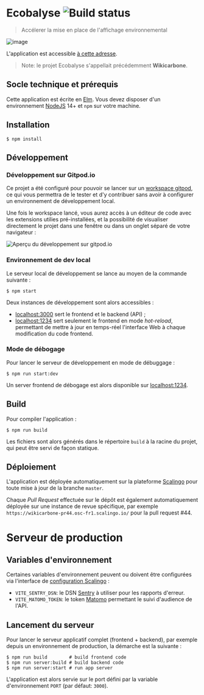 # Ecobalyse ![Build status](https://github.com/MTES-MCT/ecobalyse/actions/workflows/node.js.yml/badge.svg)

> Accélerer la mise en place de l'affichage environnemental

![image](https://user-images.githubusercontent.com/41547/142401805-56783edf-75c8-4f15-97ba-b86a876c6c31.png)

L'application est accessible [à cette adresse](https://ecobalyse.beta.gouv.fr/).

> Note: le projet Ecobalyse s'appellait précédemment **Wikicarbone**.

## Socle technique et prérequis

Cette application est écrite en [Elm](https://elm-lang.org/). Vous devez disposer d'un environnement [NodeJS](https://nodejs.org/fr/) 14+ et `npm` sur votre machine.

## Installation

    $ npm install

## Développement

### Développement sur Gitpod.io

Ce projet a été configuré pour pouvoir se lancer sur un [workspace
gitpod](https://gitpod.io/#https://github.com/MTES-MCT/ecobalyse), ce qui vous
permettra de le tester et d'y contribuer sans avoir à configurer un
environnement de développement local.

Une fois le workspace lancé, vous aurez accès à un éditeur de code avec les
extensions utilies pré-installées, et la possibilité de visualiser directement
le projet dans une fenêtre ou dans un onglet séparé de votre navigateur :

![Aperçu du développement sur gitpod.io](https://user-images.githubusercontent.com/41547/166465316-3df9dc11-516f-4f23-a53b-fa9020e113f8.png)

### Environnement de dev local

Le serveur local de développement se lance au moyen de la commande suivante :

    $ npm start

Deux instances de développement sont alors accessibles :

- [localhost:3000](http://localhost:3000/) sert le frontend et le backend (API) ;
- [localhost:1234](http://localhost:1234/) sert seulement le frontend en mode _hot-reload_, permettant de mettre à jour en temps-réel l'interface Web à chaque modification du code frontend.

### Mode de débogage

Pour lancer le serveur de développement en mode de débuggage :

    $ npm run start:dev

Un server frontend de débogage est alors disponible sur [localhost:1234](http://localhost:1234/).

## Build

Pour compiler l'application :

    $ npm run build

Les fichiers sont alors générés dans le répertoire `build` à la racine du projet, qui peut être servi de façon statique.

## Déploiement

L'application est déployée automatiquement sur la plateforme [Scalingo](https://scalingo.com/) pour toute mise à jour de la branche `master`.

Chaque _Pull Request_ effectuée sur le dépôt est également automatiquement déployée sur une instance de revue spécifique, par exemple `https://wikicarbone-pr44.osc-fr1.scalingo.io/` pour la pull request #44.

# Serveur de production

## Variables d'environnement

Certaines variables d'environnement peuvent ou doivent être configurées via l'interface de [configuration Scalingo](https://dashboard.scalingo.com/apps/osc-fr1/wikicarbone/environment) :

- `VITE_SENTRY_DSN`: le DSN [Sentry](https://sentry.io) à utiliser pour les rapports d'erreur.
- `VITE_MATOMO_TOKEN`: le token [Matomo](https://stats.data.gouv.fr/) permettant le suivi d'audience de l'API.

## Lancement du serveur

Pour lancer le serveur applicatif complet (frontend + backend), par exemple depuis un environnement de production, la démarche est la suivante :

```
$ npm run build        # build frontend code
$ npm run server:build # build backend code
$ npm run server:start # run app server
```

L'application est alors servie sur le port défini par la variable d'environnement `PORT` (par défaut: `3000`).
